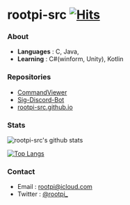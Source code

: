 # rootpi-src [![Hits](https://hits.seeyoufarm.com/api/count/incr/badge.svg?url=https%3A%2F%2Fgithub.com%2Frootpi-src&count_bg=%2379C83D&title_bg=%23555555&icon=&icon_color=%23E7E7E7&title=hits&edge_flat=false)](https://hits.seeyoufarm.com)

### About
- **Languages** : C, Java, 
- **Learning** : C#(winform, Unity), Kotlin

### Repositories
- [CommandViewer](https://github.com/rootpi-src/CommandViewer)
- [Sig-Discord-Bot](https://github.com/rootpi-src/Sig-Discord-Bot)
- [rootpi-src.github.io](https://rootpi-src.github.io/)

### Stats
![rootpi-src's github stats](https://github-readme-stats.vercel.app/api?username=rootpi-src&show_icons=true)

[![Top Langs](https://github-readme-stats.vercel.app/api/top-langs/?username=rootpi-src&layout=compact)](https://github.com/anuraghazra/github-readme-stats)

### Contact
- Email : rootpi@icloud.com
- Twitter : [@rootpi_](https://twitter.com/rootpi_)
